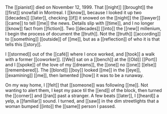 The [[pianist]] died on November 12, 1999. That [[night]] [[brought]] the [[first]] snowfall in Montreal. I [[know]], because I looked it up two [[decades]] [[later]], checking [[if]] it snowed on the [[night]] the [[lawyer]] [[came]] to tell [[me]] the news. Details slip with [[time]], and I no longer [[know]] fact from [[fiction]]. Two [[decades]] [[into]] the [[new]] millenium, I begin the process of document the [[truth]]. Not the [[truth]] [[according]] to [[something]] [[outside]] of [[me]], but as a [[reflection]] of who it is that tells this [[story]].  
  
I [[stormed]] out of the [[café]] where I once worked, and [[took]] a walk with a former [[coworker]]. [[We]] sat on a [[bench]] at the [[Old]] [[Port]] and I [[spoke]] of the love of my [[dreams]], the [[one]] no [[one]] [[else]] [[remembered]]. The [[blond]] [[boy]] looked [[me]] in the [[eye]], [[examining]] [[me]], then lamented [[how]] it was to be a runaway.  
  
On my way home, I [[felt]] that [[someone]] was following [[me]]. Not wanting to alert them, I kept my pace til the [[end]] of the block, then turned the [[corner]] and [[ran]] past a stranger. A few beats [[later]], I [[heard]] a yelp, a [[familiar]] sound. I turned, and [[saw]] in the dim streetlights that a woman bumped [[into]] the [[same]] person I passed.